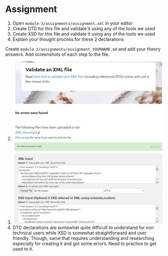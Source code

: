 # Assignment

1. Open `module-3/assignments/assignment.xml` in your editor
2. Create DTD for this file and validate it using any of the tools we used
3. Create XSD for this file and validate it using any of the tools we used
4. Explain your thought process for these 2 declarations

Create `module-3/assignments/assignment_YOURNAME.md` and add your theory answers. Add screenshots of each step to the file.

2. ![image info](../assignments/ValidXMLDTD.JPG)
3. ![image info](../assignments/ValidXSD.JPG)
4. DTD declarations are somewhat quite difficult to understand for non technical users while XSD is somewhat straightforward and user friendly. Though, same that requires understanding and researching especially for creating it and got some errors. Need to practice to get used to it.